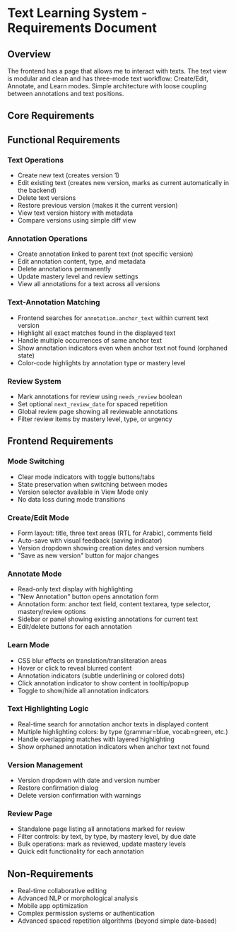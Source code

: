 # Text Learning System - Requirements Document

## Overview

The frontend has a page that allows me to interact with texts.
The text view is modular and clean and has three-mode text workflow: Create/Edit, Annotate, and Learn modes. Simple
architecture with loose coupling between annotations and text positions.

## Core Requirements

## Functional Requirements

### Text Operations
- Create new text (creates version 1)
- Edit existing text (creates new version, marks as current automatically in the backend)
- Delete text versions
- Restore previous version (makes it the current version)
- View text version history with metadata
- Compare versions using simple diff view

### Annotation Operations
- Create annotation linked to parent text (not specific version)
- Edit annotation content, type, and metadata
- Delete annotations permanently
- Update mastery level and review settings
- View all annotations for a text across all versions

### Text-Annotation Matching
- Frontend searches for `annotation.anchor_text` within current text version
- Highlight all exact matches found in the displayed text
- Handle multiple occurrences of same anchor text
- Show annotation indicators even when anchor text not found (orphaned state)
- Color-code highlights by annotation type or mastery level

### Review System
- Mark annotations for review using `needs_review` boolean
- Set optional `next_review_date` for spaced repetition
- Global review page showing all reviewable annotations
- Filter review items by mastery level, type, or urgency

## Frontend Requirements

### Mode Switching
- Clear mode indicators with toggle buttons/tabs
- State preservation when switching between modes
- Version selector available in View Mode only
- No data loss during mode transitions

### Create/Edit Mode
- Form layout: title, three text areas (RTL for Arabic), comments field
- Auto-save with visual feedback (saving indicator)
- Version dropdown showing creation dates and version numbers
- "Save as new version" button for major changes

### Annotate Mode
- Read-only text display with highlighting
- "New Annotation" button opens annotation form
- Annotation form: anchor text field, content textarea, type selector, mastery/review options
- Sidebar or panel showing existing annotations for current text
- Edit/delete buttons for each annotation

### Learn Mode
- CSS blur effects on translation/transliteration areas
- Hover or click to reveal blurred content
- Annotation indicators (subtle underlining or colored dots)
- Click annotation indicator to show content in tooltip/popup
- Toggle to show/hide all annotation indicators

### Text Highlighting Logic
- Real-time search for annotation anchor texts in displayed content
- Multiple highlighting colors: by type (grammar=blue, vocab=green, etc.)
- Handle overlapping matches with layered highlighting
- Show orphaned annotation indicators when anchor text not found

### Version Management
- Version dropdown with date and version number
- Restore confirmation dialog
- Delete version confirmation with warnings

### Review Page
- Standalone page listing all annotations marked for review
- Filter controls: by text, by type, by mastery level, by due date
- Bulk operations: mark as reviewed, update mastery levels
- Quick edit functionality for each annotation

## Non-Requirements
- Real-time collaborative editing
- Advanced NLP or morphological analysis
- Mobile app optimization
- Complex permission systems or authentication
- Advanced spaced repetition algorithms (beyond simple date-based)
